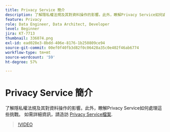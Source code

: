 ```yaml
---
title: Privacy Service 簡介
description: 了解隱私權法規及其對資料操作的影響。此外，瞭解Privacy Service如何處理這些挑戰。
feature: Privacy
role: Data Engineer, Data Architect, Developer
level: Beginner
jira: KT-7713
thumbnail: 336074.png
exl-id: ead028e3-8bdd-406e-8176-1b250809ce94
source-git-commit: 00ef0f40fb3d82f0c06428a35c0e402f46ab6774
workflow-type: tm+mt
source-wordcount: '59'
ht-degree: 57%

---
```


# Privacy Service 簡介

了解隱私權法規及其對資料操作的影響。此外，瞭解Privacy Service如何處理這些挑戰。 如需詳細資訊，請造訪 [Privacy Service檔案](https://experienceleague.adobe.com/docs/experience-platform/privacy/home.html?lang=zh-Hant).

>[!VIDEO](https://video.tv.adobe.com/v/336074?learn=on)
